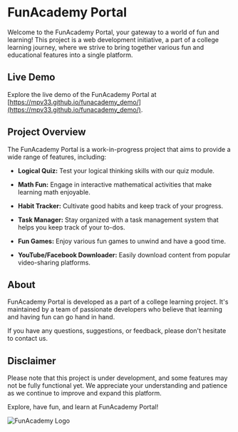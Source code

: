 # FunAcademy Portal

Welcome to the FunAcademy Portal, your gateway to a world of fun and learning! This project is a web development initiative, a part of a college learning journey, where we strive to bring together various fun and educational features into a single platform.

## Live Demo

Explore the live demo of the FunAcademy Portal at [https://mpv33.github.io/funacademy_demo/](https://mpv33.github.io/funacademy_demo/).

## Project Overview

The FunAcademy Portal is a work-in-progress project that aims to provide a wide range of features, including:

- **Logical Quiz:** Test your logical thinking skills with our quiz module.

- **Math Fun:** Engage in interactive mathematical activities that make learning math enjoyable.

- **Habit Tracker:** Cultivate good habits and keep track of your progress.

- **Task Manager:** Stay organized with a task management system that helps you keep track of your to-dos.

- **Fun Games:** Enjoy various fun games to unwind and have a good time.

- **YouTube/Facebook Downloader:** Easily download content from popular video-sharing platforms.


## About

FunAcademy Portal is developed as a part of a college learning project. It's maintained by a team of passionate developers who believe that learning and having fun can go hand in hand.

If you have any questions, suggestions, or feedback, please don't hesitate to contact us.

## Disclaimer

Please note that this project is under development, and some features may not be fully functional yet. We appreciate your understanding and patience as we continue to improve and expand this platform.

Explore, have fun, and learn at FunAcademy Portal!

![FunAcademy Logo](images/logo.png)
